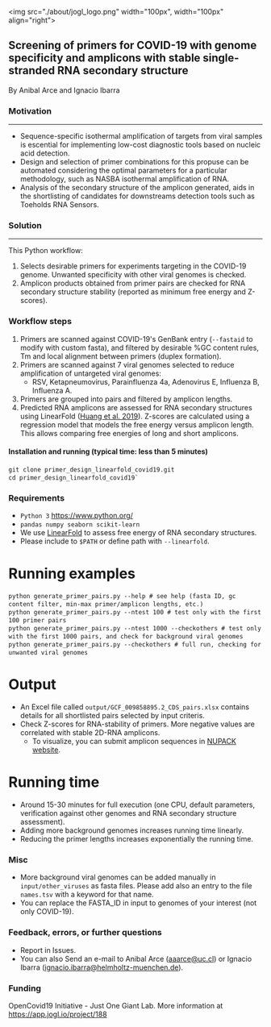 <img src="./about/jogl_logo.png" width="100px", width="100px" align="right">

## **Screening of primers for COVID-19 with genome specificity and amplicons with stable single-stranded RNA secondary structure**
By Anibal Arce and Ignacio Ibarra

### Motivation
---------------------------------------------------------
- Sequence-specific isothermal amplification of targets from viral samples is escential for implementing low-cost diagnostic tools based on nucleic acid detection.
- Design and selection of primer combinations for this propuse can be automated considering the optimal parameters for a particular methodology, such as NASBA isothermal amplification of RNA.
- Analysis of the secondary structure of the amplicon generated, aids in the shortlisting of candidates for downstreams detection tools such as Toeholds RNA Sensors.

### Solution
----------------

This Python workflow:
1. Selects desirable primers for experiments targeting in the COVID-19 genome. Unwanted specificity with other viral genomes is checked. 
2. Amplicon products obtained from primer pairs are checked for RNA secondary structure
stability (reported as minimum free energy and Z-scores).

### Workflow steps
1. Primers are scanned against COVID-19's GenBank entry (`--fastaid` to modify with custom fasta), 
and filtered by desirable %GC content rules, Tm and local alignment between primers (duplex formation).
2. Primers are scanned against 7 viral genomes selected to reduce amplification of untargeted viral genomes:
    - RSV, Ketapneumovirus, Parainfluenza 4a, Adenovirus E, Influenza B, Influenza A.
3. Primers are grouped into pairs and filtered by amplicon lengths.
4. Predicted RNA amplicons are assessed for RNA secondary structures 
using LinearFold ([Huang et al. 2019](https://academic.oup.com/bioinformatics/article/35/14/i295/5529205)). 
Z-scores are calculated using a regression model that models the free energy versus amplicon length. This allows comparing free energies 
of long and short amplicons.

#### Installation and running (typical time: less than 5 minutes)
```
git clone primer_design_linearfold_covid19.git
cd primer_design_linearfold_covid19`
```

### Requirements
- `Python 3` https://www.python.org/
- `pandas numpy seaborn scikit-learn`
- We use [LinearFold](https://github.com/LinearFold/LinearFold) to assess free energy of RNA secondary structures.
- Please include to `$PATH` or define path with `--linearfold`.

# Running examples
```
python generate_primer_pairs.py --help # see help (fasta ID, gc content filter, min-max primer/amplicon lengths, etc.)
python generate_primer_pairs.py --ntest 100 # test only with the first 100 primer pairs
python generate_primer_pairs.py --ntest 1000 --checkothers # test only with the first 1000 pairs, and check for background viral genomes
python generate_primer_pairs.py --checkothers # full run, checking for unwanted viral genomes
```

# Output
- An Excel file called `output/GCF_009858895.2_CDS_pairs.xlsx` contains details for all shortlisted pairs selected by input criteris.
- Check Z-scores for RNA-stability of primers. More negative values are correlated with stable 2D-RNA amplicons.
    - To visualize, you can submit amplicon sequences in [NUPACK website](http://www.nupack.org/partition/new). 

# Running time
- Around 15-30 minutes for full execution (one CPU, default parameters, verification against other genomes and
RNA secondary structure assessment).
- Adding more background genomes increases running time linearly.
- Reducing the primer lengths increases exponentially the running time.

### Misc
- More background viral genomes can be added manually in `input/other_viruses` as fasta files. Please add also an entry to the file `names.tsv` with a keyword for that name.
- You can replace the FASTA_ID in input to genomes of your interest (not only COVID-19).

### Feedback, errors, or further questions
- Report in Issues.
- You can also Send an e-mail to Anibal Arce (aaarce@uc.cl) or Ignacio Ibarra (ignacio.ibarra@helmholtz-muenchen.de).

### Funding
OpenCovid19 Initiative - Just One Giant Lab.
More information at https://app.jogl.io/project/188
